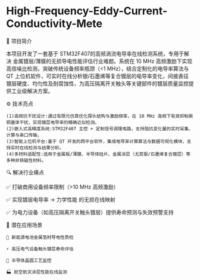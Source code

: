 # High-Frequency-Eddy-Current-Conductivity-Mete
🚀 项目简介  

本项目开发了一套基于 ​​STM32F407​​ 的高频涡流电导率在线检测系统，专用于解决 ​​金属镀层/薄膜的无损导电性能评估​​ 行业难题。系统在 ​​10 MHz 高频激励​​ 下实现高信噪比检测，突破传统设备频率瓶颈（&lt;1 MHz），结合定制化的电导率算法与 QT 上位机软件，可实时在线分析银/石墨烯等复合镀层的电导率变化，间接表征镀层​​硬度、均匀性及耐腐蚀性​​，为高压隔离开关触头等关键部件的镀层质量监控提供工业级解决方案。

⚙️ 技术亮点

    (1)​​高频抗干扰设计​​:通过有限元仿真优化探头结构与激励频率，在 10 MHz 高频下有效​​抑制紫铜基体干扰​​，实现镀层电导率的精确近似检测。
    (2)​​嵌入式高精度系统​​:STM32F407 主控 + 定制信号调理电路，支持阻抗变化量的实时采集、计算与串口传输。
    ​​(3)智能上位机平台​​:基于 QT 开发的跨平台软件，集成电导率计算算法与数据可视化模块，支持实时在线检测与结果分析。
    ​​(4)多材料适配性​​:适用于金属板/薄膜、半导体硅片、金属涂层（尤其银/石墨烯复合镀层）等多种非铁磁性材料。
🔍 解决行业痛点

✅ 打破商用设备频率限制（>10 MHz 高频激励）

✅ 实现镀层电导率 ​​→ 力学性能​​ 的无损在线映射

✅ 为电力设备（如高压隔离开关触头镀层）提供​​寿命预测​​与​​失效预警​​支持

🌟 潜在应用场景

    🔋 新能源电池金属箔材导电性质检
    
    ⚡ 高压电气设备触头镀层寿命评估
    
    🔬 半导体晶圆工艺监控
    
    🏭 航空航天涂层性能在线监测
